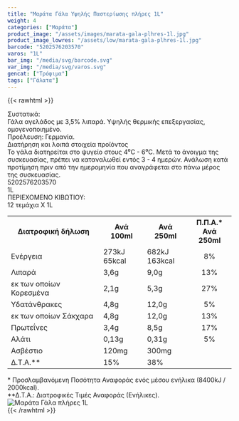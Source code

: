 ```yaml
---
title: "Μαράτα Γάλα Υψηλής Παστερίωσης πλήρες 1L"
weight: 4
categories: ["Μαράτα"]
product_image: "/assets/images/marata-gala-plhres-1l.jpg"
product_image_lowres: "/assets/low/marata-gala-plhres-1l.jpg"
barcode: "5202576203570"
varos: "1L"
bar_img: "/media/svg/barcode.svg"
var_img: "/media/svg/varos.svg"
gencat: ["Τρόφιμα"]
tags: ["Γάλατα"]
---
```

{{< rawhtml >}}

<div class="sload274"><div class="product"><div id="sistatika">Συστατικά:</div><div class="alltext">Γάλα αγελάδος με 3,5% λιπαρά. Υψηλής θερμικής επεξεργασίας, ομογενοποιημένο.<br>Προέλευση: Γερμανία.</div><div id="loipa">Διατήρηση και λοιπά στοιχεία προϊόντος</div><div class="alltext">Το γάλα διατηρείται στο ψυγείο στους 4⁰C - 6⁰C. Μετά το άνοιγμα της συσκευασίας, πρέπει να καταναλωθεί εντός 3 - 4 ημερών. Ανάλωση κατά προτίμηση πριν από την ημερομηνία που αναγράφεται στο πάνω μέρος της συσκευασίας.</div><div id="barcode"><div id="barimage1"></div><span id="bartext">5202576203570</span></div><div id="varos"><div id="varosimage1"></div><span id="varostext">1L</span></div><div id="kivotio">ΠΕΡΙΕΧΟΜΕΝΟ ΚΙΒΩΤΙΟΥ:<br>12 τεμάχια Χ 1L</div><div class="tabout"><table id="diatable"><tbody><tr><th>Διατροφική δήλωση</th><th>Ανά 100ml</th><th>Ανά 250ml</th><th>Π.Π.Α.*<br>Ανά 250ml</th></tr><tr><td class="texr2">Ενέργεια</td><td class="texr">273kJ<br>65kcal</td><td class="texr">682kJ<br>163kcal</td><td class="texr" style="text-align:center">8%</td></tr><tr><td class="texr2">Λιπαρά</td><td class="texr">3,6g</td><td class="texr">9,0g</td><td class="texr" style="text-align:center">13%</td></tr><tr><td class="gray">εκ των οποίων Κορεσμένα</td><td class="gray2">2,1g</td><td class="gray2">5,3g</td><td class="gray2" style="text-align:center">27%</td></tr><tr><td class="texr2">Yδατάνθρακες</td><td class="texr">4,8g</td><td class="texr">12,0g</td><td class="texr" style="text-align:center">5%</td></tr><tr><td class="gray">εκ των οποίων Σάκχαρα</td><td class="gray2">4,8g</td><td class="gray2">12,0g</td><td class="gray2" style="text-align:center">13%</td></tr><tr><td class="texr2">Πρωτεΐνες</td><td class="texr">3,4g</td><td class="texr">8,5g</td><td class="texr" style="text-align:center">17%</td></tr><tr><td class="texr2">Αλάτι</td><td class="texr">0,13g</td><td class="texr">0,31g</td><td class="texr" style="text-align:center">5%</td></tr><tr><td class="texr2">Ασβέστιο</td><td class="texr">120mg</td><td class="texr">300mg</td><td class="texr" style="text-align:center"></td></tr><tr><td class="texr2">Δ.Τ.Α.**</td><td class="texr">15%</td><td class="texr">38%</td><td class="texr" style="text-align:center"></td></tr></tbody></table></div><div class="alltext">* Προσλαμβανόμενη Ποσότητα Αναφοράς ενός μέσου ενήλικα (8400kJ / 2000kcal).<br>**Δ.Τ.Α.: Διατροφικές Τιμές Αναφοράς (Ενήλικες).</div><div class="pimg"><img alt="Μαράτα Γάλα πλήρες 1L" title="Μαράτα Γάλα πλήρες 1L" src="/assets/images/marata-gala-plhres-1l.jpg"></div></div></div>
{{< /rawhtml >}}


